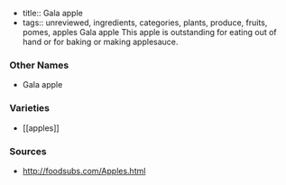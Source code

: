 - title:: Gala apple
- tags:: unreviewed, ingredients, categories, plants, produce, fruits, pomes, apples
Gala apple This apple is outstanding for eating out of hand or for baking or making applesauce.

### Other Names

* Gala apple

### Varieties

* [[apples]]

### Sources
* http://foodsubs.com/Apples.html
